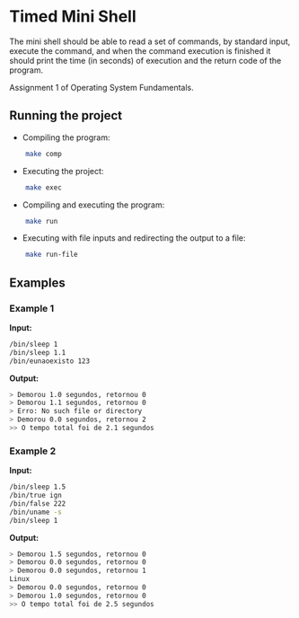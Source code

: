 # Timed Mini Shell

The mini shell should be able to read a set of commands, by standard input, execute the command, and when the command execution is finished it should print the time (in seconds) of execution and the return code of the program.

Assignment 1 of Operating System Fundamentals.

## Running the project

- Compiling the program:
```bash
    make comp
```

- Executing the project:
```bash
    make exec
```

- Compiling and executing the program:
```bash
    make run
```

- Executing with file inputs and redirecting the output to a file:
```bash
    make run-file
```

## Examples

### Example 1

**Input:**
```bash
/bin/sleep 1
/bin/sleep 1.1
/bin/eunaoexisto 123
```

**Output:**
```bash
> Demorou 1.0 segundos, retornou 0
> Demorou 1.1 segundos, retornou 0
> Erro: No such file or directory
> Demorou 0.0 segundos, retornou 2
>> O tempo total foi de 2.1 segundos
```

### Example 2

**Input:**
```bash
/bin/sleep 1.5
/bin/true ign
/bin/false 222
/bin/uname -s
/bin/sleep 1
```

**Output:**
```bash
> Demorou 1.5 segundos, retornou 0
> Demorou 0.0 segundos, retornou 0
> Demorou 0.0 segundos, retornou 1
Linux
> Demorou 0.0 segundos, retornou 0
> Demorou 1.0 segundos, retornou 0
>> O tempo total foi de 2.5 segundos
```
